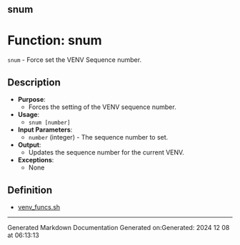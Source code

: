 ## snum
# Function: snum
`snum` - Force set the VENV Sequence number.
## Description
- **Purpose**: 
  - Forces the setting of the VENV sequence number.
- **Usage**: 
  - `snum [number]`
- **Input Parameters**: 
  - `number` (integer) - The sequence number to set.
- **Output**: 
  - Updates the sequence number for the current VENV.
- **Exceptions**: 
  - None
## Definition
* [venv_funcs.sh](/docs/shdoc/bin/shinclude/venv_funcs_sh.md)

---
Generated Markdown Documentation
Generated on:Generated: 2024 12 08 at 06:13:13
